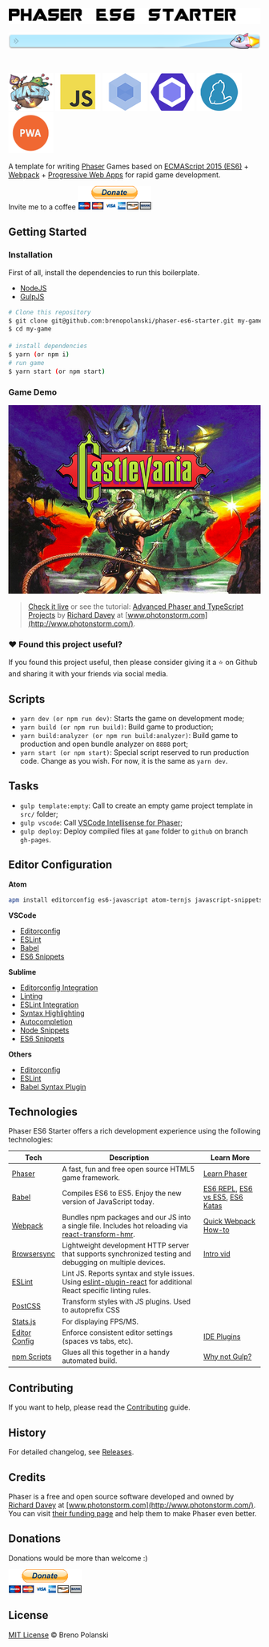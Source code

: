 <p align="center">
  <img src="https://raw.githubusercontent.com/brenopolanski/phaser-es6-starter/gh-assets/phaser-es6-starter.png">
</p>

![div](https://raw.githubusercontent.com/brenopolanski/phaser-es6-starter/gh-assets/div.png)

<br />

[![Phaser](https://raw.githubusercontent.com/brenopolanski/phaser-es6-starter/gh-assets/icon-phaser.png)](http://phaser.io/)
[![ES6](https://raw.githubusercontent.com/brenopolanski/phaser-es6-starter/gh-assets/icon-js.png)](https://www.ecma-international.org/ecma-262/6.0/)
[![Webpack](https://raw.githubusercontent.com/brenopolanski/phaser-es6-starter/gh-assets/icon-webpack.png)](https://webpack.github.io/)
[![ESLint](https://raw.githubusercontent.com/brenopolanski/phaser-es6-starter/gh-assets/icon-eslint.png)](http://eslint.org/)
[![Yarn](https://raw.githubusercontent.com/brenopolanski/phaser-es6-starter/gh-assets/icon-yarn.png)](https://yarnpkg.com/)
[![PWA](https://raw.githubusercontent.com/brenopolanski/phaser-es6-starter/gh-assets/icon-pwa.png)](https://developers.google.com/web/progressive-web-apps/)

A template for writing [Phaser](http://phaser.io/) Games based on [ECMAScript 2015 (ES6)](https://www.ecma-international.org/ecma-262/6.0/) + [Webpack](https://webpack.github.io/) + [Progressive Web Apps](https://developers.google.com/web/progressive-web-apps/) for rapid game development.

Invite me to a coffee [![donate-paypal](https://raw.githubusercontent.com/brenopolanski/phaser-es6-starter/gh-assets/btn_donate_paypal.gif)](https://www.paypal.com/cgi-bin/webscr?cmd=_s-xclick&hosted_button_id=WNXA4YYGQCJZG)

## Getting Started

### Installation

First of all, install the dependencies to run this boilerplate.

- [NodeJS](http://nodejs.org/)
- [GulpJS](http://gulpjs.com/)

```bash
# Clone this repository
$ git clone git@github.com:brenopolanski/phaser-es6-starter.git my-game
$ cd my-game

# install dependencies
$ yarn (or npm i)
# run game
$ yarn start (or npm start)
```

### Game Demo

[![game-demo](https://raw.githubusercontent.com/brenopolanski/phaser-es6-starter/gh-assets/game-demo.png)](http://brenopolanski.com/phaser-es6-starter/)

> [Check it live](http://brenopolanski.com/phaser-es6-starter/) or see the tutorial: [Advanced Phaser and TypeScript Projects](http://www.photonstorm.com/phaser/advanced-phaser-and-typescript-projects) by [Richard Davey](https://github.com/photonstorm) at [www.photonstorm.com](http://www.photonstorm.com/).

### :heart: Found this project useful?

If you found this project useful, then please consider giving it a :star: on Github and sharing it with your friends via social media.

## Scripts

- `yarn dev (or npm run dev)`: Starts the game on development mode;
- `yarn build (or npm run build)`: Build game to production;
- `yarn build:analyzer (or npm run build:analyzer)`: Build game to production and open bundle analyzer on `8888` port;
- `yarn start (or npm start)`: Special script reserved to run production code. Change as you wish. For now, it is the same as `yarn dev`.

## Tasks

- `gulp template:empty`: Call to create an empty game project template in `src/` folder;
- `gulp vscode`: Call [VSCode Intellisense for Phaser](http://www.html5gamedevs.com/topic/27418-visual-studio-code-intellisense-for-phaserjs/);
- `gulp deploy`: Deploy compiled files at `game` folder to `github` on branch `gh-pages`.

## Editor Configuration

**Atom**

```bash
apm install editorconfig es6-javascript atom-ternjs javascript-snippets linter linter-eslint language-babel autocomplete-modules file-icons
```

**VSCode**

- [Editorconfig](https://github.com/editorconfig/editorconfig-vscode)
- [ESLint](https://github.com/Microsoft/vscode-eslint)
- [Babel](https://github.com/dzannotti/vscode-babel)
- [ES6 Snippets](https://marketplace.visualstudio.com/items?itemName=xabikos.JavaScriptSnippets)

**Sublime**

- [Editorconfig Integration](https://github.com/sindresorhus/editorconfig-sublime#readme)
- [Linting](https://github.com/SublimeLinter/SublimeLinter3)
- [ESLint Integration](https://github.com/roadhump/SublimeLinter-eslint)
- [Syntax Highlighting](https://github.com/babel/babel-sublime)
- [Autocompletion](https://github.com/ternjs/tern_for_sublime)
- [Node Snippets](https://packagecontrol.io/packages/JavaScript%20%26%20NodeJS%20Snippets)
- [ES6 Snippets](https://packagecontrol.io/packages/ES6-Toolkit)

**Others**

- [Editorconfig](http://editorconfig.org/#download)
- [ESLint](http://eslint.org/docs/user-guide/integrations#editors)
- [Babel Syntax Plugin](https://babeljs.io/docs/plugins/)

## Technologies

Phaser ES6 Starter offers a rich development experience using the following technologies:

| **Tech** | **Description** |**Learn More**|
|----------|-----------------|--------------|
| [Phaser](http://phaser.io/) | A fast, fun and free open source HTML5 game framework. | [Learn Phaser](http://phaser.io/learn) |
| [Babel](http://babeljs.io) | Compiles ES6 to ES5. Enjoy the new version of JavaScript today. | [ES6 REPL](https://babeljs.io/repl/), [ES6 vs ES5](http://es6-features.org), [ES6 Katas](http://es6katas.org) |
| [Webpack](http://webpack.github.io) | Bundles npm packages and our JS into a single file. Includes hot reloading via [react-transform-hmr](https://www.npmjs.com/package/react-transform-hmr). | [Quick Webpack How-to](https://github.com/petehunt/webpack-howto) |
| [Browsersync](https://www.browsersync.io/) | Lightweight development HTTP server that supports synchronized testing and debugging on multiple devices. | [Intro vid](https://www.youtube.com/watch?time_continue=1&v=heNWfzc7ufQ) |
| [ESLint](http://eslint.org/)| Lint JS. Reports syntax and style issues. Using [eslint-plugin-react](https://github.com/yannickcr/eslint-plugin-react) for additional React specific linting rules. | |
| [PostCSS](https://github.com/postcss/postcss) | Transform styles with JS plugins. Used to autoprefix CSS | |
| [Stats.js](https://github.com/mrdoob/stats.js) | For displaying FPS/MS. | |
| [Editor Config](http://editorconfig.org) | Enforce consistent editor settings (spaces vs tabs, etc). | [IDE Plugins](http://editorconfig.org/#download) |
| [npm Scripts](https://docs.npmjs.com/misc/scripts)| Glues all this together in a handy automated build. | [Why not Gulp?](https://medium.com/@housecor/why-i-left-gulp-and-grunt-for-npm-scripts-3d6853dd22b8#.vtaziro8n) |

## Contributing

If you want to help, please read the [Contributing](https://github.com/brenopolanski/phaser-es6-starter/blob/master/CONTRIBUTING.md) guide.

## History

For detailed changelog, see [Releases](https://github.com/brenopolanski/phaser-es6-starter/releases).

## Credits

Phaser is a free and open source software developed and owned by [Richard Davey](https://github.com/photonstorm) at [www.photonstorm.com](http://www.photonstorm.com/). You can visit [their funding page](http://phaser.io/community/donate) and help them to make Phaser even better.

## Donations

Donations would be more than welcome :)

[![donate-paypal](https://raw.githubusercontent.com/brenopolanski/phaser-es6-starter/gh-assets/btn_donate_paypal.gif)](https://www.paypal.com/cgi-bin/webscr?cmd=_s-xclick&hosted_button_id=WNXA4YYGQCJZG)

## License

[MIT License](http://brenopolanski.mit-license.org/) © Breno Polanski
